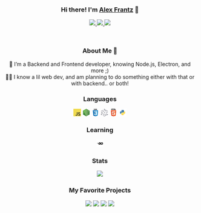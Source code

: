### <p align="center">Hi there! I'm [Alex Frantz](https://twitter.com/_awexx) 👋</p>
<p align="center">
<a href="https://twitter.com/_awexx">
  <img width="26px" src="https://cdn.jsdelivr.net/npm/simple-icons@v3/icons/twitter.svg" />
</a>
<a href="mailto:alex@plaguecraft.xyz">
  <img width="26px" src="https://cdn.jsdelivr.net/npm/simple-icons@v3/icons/gmail.svg" />
</a>
<a href="https://awexxx.xyz/discord">
  <img width="26px" src="https://cdn.jsdelivr.net/npm/simple-icons@v3/icons/discord.svg" />
 </a>
</p>

<br />

### <p align="center"> About Me 🚀</p>
<p align="center">🌱 I’m a Backend and Frontend developer, knowing Node.js, Electron, and more ;) </br>
👨‍💻  I know a lil web dev, and am planning to do something either with that or with backend.. or both!</p>

### <p align="center">Languages</p>
<p align="center">
<code><img height="20" src="https://raw.githubusercontent.com/github/explore/80688e429a7d4ef2fca1e82350fe8e3517d3494d/topics/javascript/javascript.png"></code>
<code><img height="20" src="https://raw.githubusercontent.com/github/explore/80688e429a7d4ef2fca1e82350fe8e3517d3494d/topics/nodejs/nodejs.png"></code>
<code><img height="20" src="https://raw.githubusercontent.com/github/explore/80688e429a7d4ef2fca1e82350fe8e3517d3494d/topics/css/css.png"></code>
<code><img height="20" src="https://raw.githubusercontent.com/github/explore/80688e429a7d4ef2fca1e82350fe8e3517d3494d/topics/electron/electron.png"></code>
<code><img height="20" src="https://raw.githubusercontent.com/github/explore/80688e429a7d4ef2fca1e82350fe8e3517d3494d/topics/html/html.png"></code>
  <code><img height="20" src="https://raw.githubusercontent.com/github/explore/80688e429a7d4ef2fca1e82350fe8e3517d3494d/topics/python/python.png"></code>
</p>

### <p align="center">Learning</p>
<p align="center">
  <code><img height="20" src="https://raw.githubusercontent.com/github/explore/80688e429a7d4ef2fca1e82350fe8e3517d3494d/topics/go/go.png"></code>

### <p align="center">Stats</p>
<p align="center">
  <img src="https://github-readme-stats.vercel.app/api?username=awexxx&theme=dark">
</p>

### <p align="center">My Favorite Projects</p>
<p align="center">
  <a href="https://github.com/awexxx/sharex-express"><img src="https://github-readme-stats.vercel.app/api/pin/?username=awexxx&repo=sharex-express&theme=dark"></a>
  <a href="https://github.com/awexxx/awexxx.github.io"><img src="https://github-readme-stats.vercel.app/api/pin/?username=awexxx&repo=awexxx.github.io&theme=dark"></a>
  <a href="https://github.com/awexxx/medal-clip-webhook"><img src="https://github-readme-stats.vercel.app/api/pin/?username=awexxx&repo=medal-clip-webhook&theme=dark"></a>
  <a href="https://github.com/plaguecraft-team/plaguecraftbot"><img src="https://github-readme-stats.vercel.app/api/pin/?username=plaguecraft-team&repo=plaguecraftbot&theme=dark"></a>
</p>
